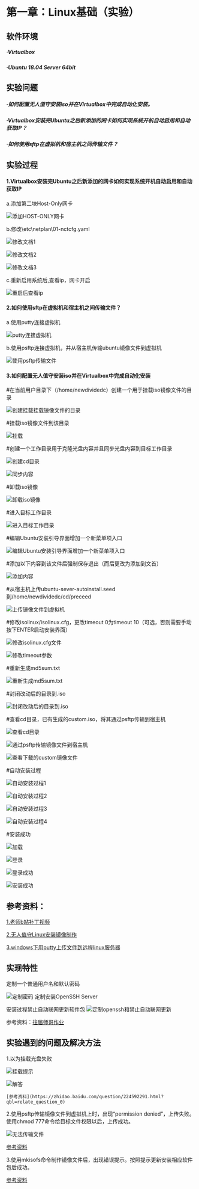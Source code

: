 # 第一章：Linux基础（实验）

## 软件环境

##### ·Virtualbox

##### ·Ubuntu 18.04 Server 64bit

## 实验问题

##### ·如何配置无人值守安装iso并在Virtualbox中完成自动化安装。

##### ·Virtualbox安装完Ubuntu之后新添加的网卡如何实现系统开机自动启用和自动获取IP？

##### ·如何使用sftp在虚拟机和宿主机之间传输文件？

## 实验过程

#### 1.Virtualbox安装完Ubuntu之后新添加的网卡如何实现系统开机自动启用和自动获取IP
   
   a.添加第二块Host-Only网卡
   
   ![添加HOST-ONLY网卡](/img/网卡/0.PNG)
   

   b.修改\etc\netplan\01-nctcfg.yaml
   
   ![修改文档1](/img/网卡/1.PNG)
   
   ![修改文档2](/img/网卡/2.PNG)
   
   ![修改文档3](/img/网卡/3.PNG)

   c.重新启用系统后,查看ip，网卡开启

   ![重启后查看ip](/img/网卡/4.PNG)

#### 2.如何使用sftp在虚拟机和宿主机之间传输文件？
   
   a.使用putty连接虚拟机

   ![putty连接虚拟机](/img/传输文件1.PNG)

   b.使用psftp连接虚拟机，并从宿主机传输ubuntu镜像文件到虚拟机

   ![使用psftp传输文件](/img/传输文件/2.PNG)

#### 3.如何配置无人值守安装iso并在Virtualbox中完成自动化安装

   #在当前用户目录下（/home/newdividedc）创建一个用于挂载iso镜像文件的目录

   ![创建挂载挂载镜像文件的目录](/img/无人值守/1.PNG)
  
   #挂载iso镜像文件到该目录
  
   ![挂载](/img/无人值守/2.PNG)
  
   #创建一个工作目录用于克隆光盘内容并且同步光盘内容到目标工作目录
  
   ![创建cd目录](/img/无人值守/3.PNG)
  
   ![同步内容](/img/无人值守/4.PNG)
  
   #卸载iso镜像
  
   ![卸载iso镜像](/img/无人值守/5.PNG)
  
   #进入目标工作目录
  
   ![进入目标工作目录](/img/无人值守/6.PNG)
  
   #编辑Ubuntu安装引导界面增加一个新菜单项入口
  
   ![编辑Ubuntu安装引导界面增加一个新菜单项入口](/img/无人值守/7.PNG)
  
   #添加以下内容到该文件后强制保存退出（而后更改为添加到文首）
  
   ![添加内容](/img/无人值守/8.PNG)
  
   #从宿主机上传ubuntu-sever-autoinstall.seed到/home/newdividedc/cd/preceed
  
   ![上传镜像文件到虚拟机](/img/无人值守/9.PNG)
  
   #修改isolinux/isolinux.cfg，更改timeout 0为timeout 10（可选，否则需要手动按下ENTER启动安装界面） 
  
   ![修改isolinux.cfg文件](/img/无人值守/10.PNG)
   
   ![修改timeout参数](/img/无人值守/11.PNG)
  
   #重新生成md5sum.txt
  
   ![重新生成md5sum.txt](/img/无人值守/12.PNG)
  
   #封闭改动后的目录到.iso
  
   ![封闭改动后的目录到.iso](/img/无人值守/13.PNG)
  
   #查看cd目录，已有生成的custom.iso，将其通过psftp传输到宿主机
  
   ![查看cd目录](/img/无人值守/14.PNG)
  
   ![通过psftp传输镜像文件到宿主机](/img/无人值守/15.PNG)
   
   ![查看下载的custom镜像文件](/img/无人值守/16.PNG)
  
   #自动安装过程
  
   ![自动安装过程1](/img/无人值守/17.PNG)
  
   ![自动安装过程2](/img/无人值守/18.PNG)
   
   ![自动安装过程3](/img/无人值守/19.PNG)
   
   ![自动安装过程4](/img/无人值守/20.PNG)
  
   #安装成功
  
   ![加载](/img/无人值守/21.PNG)
   
   ![登录](/img/无人值守/22.PNG)
   
   ![登录成功](/img/无人值守/23.PNG)
   
   ![安装成功](/img/无人值守/24.PNG)

## 参考资料：

   [1.老师b站补丁视频](https://www.bilibili.com/video/av95931311/?p=2&t=1326)
   
   [2.无人值守Linux安装镜像制作](https://blog.csdn.net/qq_31989521/article/details/58600426)
   
   [3.windows下用putty上传文件到远程linux服务器](https://blog.csdn.net/wuzuyu365/article/details/67640043)

## 实现特性
   定制一个普通用户名和默认密码
   
   ![定制密码](/img/无人值守/定制密码.PNG)
   定制安装OpenSSH Server
   
   安装过程禁止自动联网更新软件包
   ![定制openssh和禁止自动联网更新](/img/无人值守/定制openssh.PNG)
   
   参考资料：[往届师哥作业](https://github.com/CUCCS/linux/blob/master/2017-1/snRNA/ex1/无人值守Linux安装镜像制作.md)
## 实验遇到的问题及解决方法
   
   1.以为挂载光盘失败
   
   ![挂载提示](/img/无人值守/挂载光盘失败.PNG)
   
   ![解答](/img/无人值守/挂载光盘失败解决.PNG)

    [参考资料](https://zhidao.baidu.com/question/224592291.html?qbl=relate_question_0)

   2.使用psftp传输镜像文件到虚拟机上时，出现“permission denied”，上传失败。使用chmod 777命令给目标文件权限以后，上传成功。
   
   ![无法传输文件](/img/传输文件/无法传输.PNG)
   
   [参考资料](https://blog.csdn.net/sihai12345/article/details/79370405)
   
   3.使用mkisofs命令制作镜像文件后，出现错误提示。按照提示更新安装相应软件包后成功。
  
   [参考资料](https://blog.csdn.net/qq_31989521/article/details/58600426)